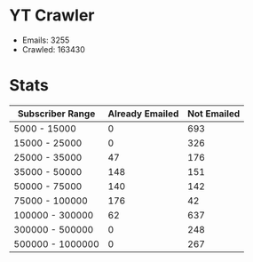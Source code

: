 # YT Crawler
- Emails: 3255
- Crawled: 163430

# Stats
| Subscriber Range  | Already Emailed | Not Emailed |
|-------|-------|-------|
| 5000 - 15000 | 0 | 693 |
| 15000 - 25000 | 0 | 326 |
| 25000 - 35000 | 47 | 176 |
| 35000 - 50000 | 148 | 151 |
| 50000 - 75000 | 140 | 142 |
| 75000 - 100000 | 176 | 42 |
| 100000 - 300000 | 62 | 637 |
| 300000 - 500000 | 0 | 248 |
| 500000 - 1000000 | 0 | 267 |
